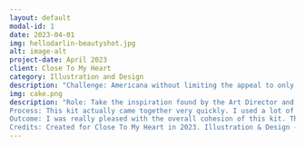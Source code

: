 ```yaml
---
layout: default
modal-id: 1
date: 2023-04-01
img: hellodarlin-beautyshot.jpg
alt: image-alt
project-date: April 2023
client: Close To My Heart
category: Illustration and Design
description: "Challenge: Americana without limiting the appeal to only United States customers. A lot of the inspiration for this kit came from various fabric collections and quilts combined with a paper suite produced by Close To My Heart a few years previously. The previous kit had excellent sales, so the goal was to replicate the feeling without duplicating the kit entirely."
img: cake.png
description: "Role: Take the inspiration found by the Art Director and IPC team and create a suite of six 12”x12” patterned papers, a sticker sheet, several stamp sets, twenty four pocket scrapbook cards, digital art, and a coordinating accessory.<br> 
Process: This kit actually came together very quickly. I used a lot of open source reference photos for the flower illustrations and focused on a simple graphic look. This project was done in Adobe Illustrator using a Wacom Cintiq tablet. Once I had drawn the assets the patterns seemed to put themselves together. I turned in around thirty patterns which were then narrowed to the required six by the art direction team. I was then able to complete the sticker sheet, coordinating stamps and twenty four pocket scrapbooking cards.<br>
Outcome: I was really pleased with the overall cohesion of this kit. The success of this collection came largely from good inspiration and research in the beginning stages.<br>
Credits: Created for Close To My Heart in 2023. Illustration & Design - Wendy Fugal. Art Direction - Jamie Hascall. Photography - Darci Larsen. Book layout - Wendy Heim. Art Production - CTMH Art Department."
---
```

